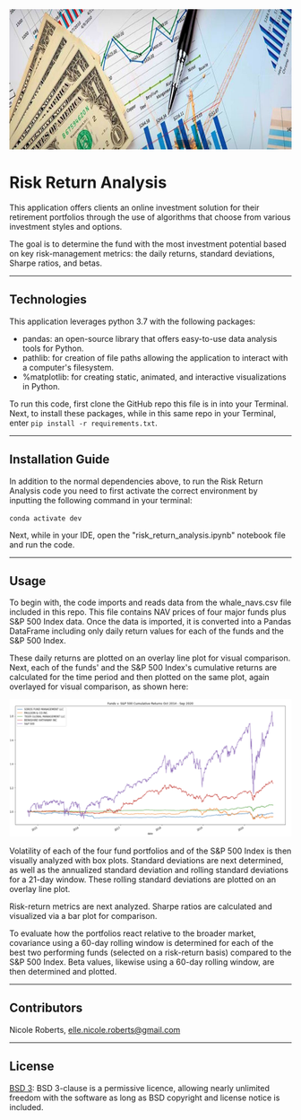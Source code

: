 <img src= "images/savings.png" width="930" height="250">

# Risk Return Analysis

This application offers clients an online investment solution for their retirement portfolios through the use of algorithms that choose from various investment styles and options.

The goal is to determine the fund with the most investment potential based on key risk-management metrics: the daily returns, standard deviations, Sharpe ratios, and betas.

---
## Technologies

This application leverages python 3.7 with the following packages:

* pandas: an open-source library that offers easy-to-use data analysis tools for Python.
* pathlib: for creation of file paths allowing the application to interact with a computer's filesystem.
* %matplotlib: for creating static, animated, and interactive visualizations in Python.

To run this code, first clone the GitHub repo this file is in into your Terminal. Next, to install these packages, while in this same repo in your Terminal, enter `pip install -r requirements.txt`.

---
## Installation Guide

In addition to the normal dependencies above, to run the Risk Return Analysis code you need to first activate the correct environment by inputting the following command in your terminal:

`conda activate dev`

Next, while in your IDE, open the "risk_return_analysis.ipynb" notebook file and run the code.

---

## Usage

To begin with, the code imports and reads data from the whale_navs.csv file included in this repo. This file contains NAV prices of four major funds plus S&P 500 Index data. Once the data is imported, it is converted into a Pandas DataFrame including only daily return values for each of the funds and the S&P 500 Index. 

These daily returns are plotted on an overlay line plot for visual comparison. Next, each of the funds' and the S&P 500 Index's cumulative returns are calculated for the time period and then plotted on the same plot, again overlayed for visual comparison, as shown here:

![Cumulative returns plot.](images/cumreturns.png)

Volatility of each of the four fund portfolios and of the S&P 500 Index is then visually analyzed with box plots. Standard deviations are next determined, as well as the annualized standard deviation and rolling standard deviations for a 21-day window. These rolling standard deviations are plotted on an overlay line plot.

Risk-return metrics are next analyzed. Sharpe ratios are calculated and visualized via a bar plot for comparison.

To evaluate how the portfolios react relative to the broader market, covariance using a 60-day rolling window is determined for each of the best two performing funds (selected on a risk-return basis) compared to the S&P 500 Index. Beta values, likewise using a 60-day rolling window, are then determined and plotted.

---

## Contributors

Nicole Roberts,
elle.nicole.roberts@gmail.com

---

## License

[BSD 3](https://choosealicense.com/licenses/bsd-3-clause-clear/): BSD 3-clause is a permissive licence, allowing nearly unlimited freedom with the software as long as BSD copyright and license notice is included.
